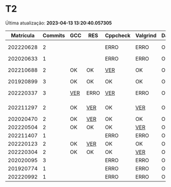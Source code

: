# T2
Última atualização: **2023-04-13 13:20:40.057305**

|  Matrícula | Commits | GCC |  RES |  Cppcheck |  Valgrind |  Data |  Duração | 
|---|---|---|---|---|---|---|---|
|  202220628 |  2 |   |   |   ERRO |  ERRO |  OK |  8 days, 12:02:24 | 
|  202020633 |  1 |   |   |   ERRO |  ERRO |  OK |  nada | 
|  202210688 |  2 |  OK |  OK |   [VER](./relatorios/202210688/T2/cppcheck.txt) |  OK |  OK |  1 day, 21:54:20 | 
|  201920899 |  3 |  OK |  OK |   OK |  OK |  OK |  21:31:26 | 
|  202220337 |  3 |  [VER](./relatorios/202220337/T2/compilador.txt) |  ERRO |   [VER](./relatorios/202220337/T2/cppcheck.txt) |  ERRO |  OK |  2 days, 0:01:39 | 
|  202211297 |  2 |  OK |  [VER](./relatorios/202211297/T2/resposta.txt) |   OK |  [VER](./relatorios/202211297/T2/valgrind.txt) |  OK |  1 day, 2:52:58 | 
|  202020470 |  2 |  OK |  [VER](./relatorios/202020470/T2/resposta.txt) |   OK |  OK |  OK |  0:01:30 | 
|  202220504 |  2 |  OK |  OK |   OK |  [VER](./relatorios/202220504/T2/valgrind.txt) |  OK |  0:02:25 | 
|  202211407 |  1 |   |   |   ERRO |  ERRO |  OK |  nada | 
|  202220123 |  2 |  OK |  [VER](./relatorios/202220123/T2/resposta.txt) |   OK |  OK |  OK |  2:39:07 | 
|  202220304 |  2 |  OK |  OK |   OK |  [VER](./relatorios/202220304/T2/valgrind.txt) |  OK |  0:21:28 | 
|  202020095 |  3 |   |   |   ERRO |  ERRO |  OK |  1:49:03 | 
|  201920774 |  1 |   |   |   ERRO |  ERRO |  OK |  nada | 
|  202220992 |  1 |   |   |   ERRO |  ERRO |  OK |  nada | 
